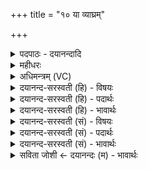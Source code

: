 +++
title = "१० या व्याघ्रम्"

+++
<details><summary>पदपाठः - दयानन्दादि</summary>

या। व्या॒घ्रम्। विषू॑चिका। उ॒भौ। वृक॑म्। च॒। रक्ष॑ति। श्ये॒नम्। प॒त॒त्रिण॑म्। सि॒ँहम्। सा। इ॒मम्। पा॒तु॒। अँह॑सः। १०।
</details>

<details><summary>महीधरः</summary>

म०. 'दीक्षावत्पावयतोऽन्तःपात्ये श्येनपत्राभ्यां या व्याघ्रमिति' ( का० १९ । २ । २६)। अध्वर्युप्रतिप्रस्थातारौ सहैवान्तःपात्येऽवस्थितं प्राङ्मुखं यजमानं श्येनपिच्छाभ्यां पावयतः दीक्षावदित्येकेन नाभेरूर्ध्वं प्रदक्षिणं द्वितीयेन सकृदवाङ् यद्वोभाभ्यां नाभेरूर्ध्वमधश्च द्विरिति सूत्रार्थः । हैमवर्चिदृष्टा विषूचिकादेवत्यानुष्टुप् । व्याध्यधिष्ठात्री देवतास्ति सा प्रार्थ्यते । विषु सर्वत्र अञ्चति गच्छति विषूची सैव विषूचिका रोगविशेषः । 'केऽणः' (पा० ७ । ४ । १३) इति ङीपो ह्रस्वः । या विषूचिका व्याघ्रं वृकमेनावुभौ द्वौ परिरक्षति पाति तथा श्येनं पतत्रिणं पक्षिणं सिंहं चोभौ रक्षति । नहि तेषामन्नपरिणामजनितो दोषः । सा विषूचिका इमं यजमानमंहसः व्याधिहेतुभूतात्पापात्पातु रक्षतु ॥ १० ॥  
एकादशी।
</details>

<details><summary>अधिमन्त्रम् (VC)</summary>

- सोमो देवता
- हैमवर्चिर्ऋषिः
- आर्ष्युष्णिक्
- ऋषभः
</details>

<details><summary>दयानन्द-सरस्वती (हि) - विषयः</summary>

फिर स्त्री-पुरुष कैसे वर्त्तें, इस विषय का उपदेश अगले मन्त्र में किया है ॥
</details>

<details><summary>दयानन्द-सरस्वती (हि) - पदार्थः</summary>

पदार्थान्वयभाषाः -  (या) जो (विषूचिका) विविध अर्थों की सूचना करनेहारी राजा की राणी (व्याघ्रम्) जो कूद के मारता है उस बाघ और (वृकम्) बकरे आदि को मारनेहारा भेड़िया (उभौ) इन दिनों को (पतत्रिणम्) शीघ्र चलने के लिये बहुवेगवाले और (श्येनम्) शीघ्र धावन करके अन्य पक्षियों को मारनेहारे पक्षी (च) और (सिंहम्) हस्ति आदि को भी मारनेवाले दुष्ट पशु को मार के प्रजा को (रक्षति) रक्षा करती है (सा) सो राणी (इमम्) इस राजा को (अंहसः) अपराध से (पातु) रक्षा करे ॥१० ॥
</details>

<details><summary>दयानन्द-सरस्वती (हि) - भावार्थः</summary>

भावार्थभाषाः -  जैसे शूरवीर राजा स्वयं व्याघ्रादि को मारने, न्याय से प्रजा की रक्षा करने और अपनी स्त्री को प्रसन्न करने को समर्थ होता है, वैसे ही राजा की राणी भी होवे। जैसे अच्छे प्रिय आचरण से राणी अपने पति राजा को प्रमाद से पृथक् करके प्रसन्न करती है, वैसे राजा भी अपनी स्त्री को सदा प्रसन्न करे ॥१० ॥
</details>

<details><summary>दयानन्द-सरस्वती (सं) - विषयः</summary>

पुनः स्त्रीपुरुषौ कथं वर्त्तेयातामित्याह ॥
</details>

<details><summary>दयानन्द-सरस्वती (सं) - पदार्थः</summary>

पदार्थान्वयभाषाः -  या विषूचिका व्याघ्रं वृकमुभौ पतत्रिणं श्येनं सिहं च दत्त्वा प्रजां रक्षति, सेमं राजानमंहसः पातु ॥१० ॥
</details>

<details><summary>दयानन्द-सरस्वती (सं) - भावार्थः</summary>

भावार्थभाषाः -  यथा शूरवीरो राजा स्वयं व्याघ्रादिकं हन्तुं न्यायेन प्रजां रक्षितुं स्वस्त्रियं प्रसादयितुं च शक्नोति, तथैव राज्ञी भवेत्। यथा सुप्रियाचारेण राज्ञी स्वपतिं प्रमादात् पृथक्कृत्य प्रसादयति, तथैव राजापि तां सदा प्रसादयेत् ॥१० ॥
</details>

<details><summary>सविता जोशी ← दयानन्दः (म) - भावार्थः</summary>

भावार्थभाषाः -  शूर वीर राजा जसा स्वतः वाघ इत्यादी पशूंना मारून प्रजेचे रक्षण करतो. आपल्या शूरपणाने पत्नीला प्रसन्न करतो, तसेच राजाच्या राणीनेही प्रसन्नतेने वागावे. आपल्या प्रेमळ वर्तनाने पतीला तिने प्रमादापासून दूर ठेवावे व प्रसन्न करावे, तसेच राजानेही आपल्या पत्नीला सदैव प्रसन्न ठेवावे.
</details>
